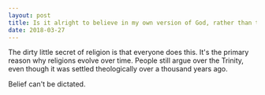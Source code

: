 ```yaml
---
layout: post
title: Is it alright to believe in my own version of God, rather than the one I&#39;ve been told to believe in?
date: 2018-03-27
---
```


<p>The dirty little secret of religion is that everyone does this. It's the primary reason why religions evolve over time. People still argue over the Trinity, even though it was settled theologically over a thousand years ago.</p><p>Belief can't be dictated.</p>
